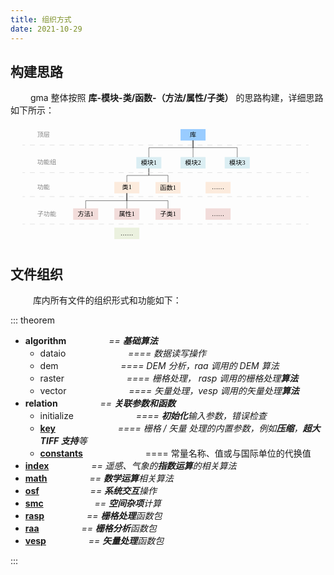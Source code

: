```yaml
---
title: 组织方式
date: 2021-10-29
---
```


## 构建思路

&emsp;&emsp; gma 整体按照 **库-模块-类/函数-（方法/属性/子类）** 的思路构建，详细思路如下所示：

<svg id="图层_1" data-name="图层 1" xmlns="http://www.w3.org/2000/svg" viewBox="0 0 776.87 297.86" width="100%" height="100%">
	<defs>
		<style>.cls-1{fill:#9cf;}.cls-2{isolation:isolate;}.cls-10,.cls-2{font-size:14.39px;font-family:MicrosoftYaHei, Microsoft YaHei;}.cls-3{fill:#dbeef3;}.cls-4{fill:#fcebdd;}.cls-5{fill:#f2dcda;}.cls-6,.cls-8,.cls-9{fill:none;}.cls-6{stroke:#000;stroke-linecap:round;stroke-linejoin:round;stroke-width:0.75px;}.cls-7{fill:#ebf1df;}.cls-8,.cls-9{stroke:#d3d3d3;stroke-miterlimit:10;}.cls-9{stroke-dasharray:12.16 12.16;}.cls-10{fill:gray;}</style>
	</defs>
	<g id="shape1-1">
		<rect class="cls-1" x="419.35" y="10.72" width="61.71" height="28.32"/>
		<text class="cls-2" transform="translate(442.37 29.19) scale(1.09 1)">库</text>
	</g>
	<g id="shape2-4">
		<rect class="cls-3" x="310.33" y="79.63" width="61.71" height="28.32"/>
		<text class="cls-2" transform="translate(321.59 98.11) scale(1.09 1)">模块1</text>
	</g>
	<g id="shape3-7">
		<rect class="cls-3" x="419.35" y="79.63" width="61.71" height="28.32"/>
		<text class="cls-2" transform="translate(430.61 98.11) scale(1.09 1)">模块2</text>
	</g>
	<g id="shape4-10">
		<rect class="cls-3" x="528.37" y="79.63" width="61.71" height="28.32"/>
		<text class="cls-2" transform="translate(539.63 98.11) scale(1.09 1)">模块3</text>
	</g>
	<g id="shape5-13">
		<rect class="cls-4" x="256.07" y="141" width="61.71" height="28.32"/>
		<text class="cls-2" transform="translate(275.17 159.47) scale(1.09 1)">类1</text>
	</g>
	<g id="shape7-16">
		<rect class="cls-4" x="357.64" y="141.32" width="61.71" height="28.32"/>
		<text class="cls-2" transform="translate(368.9 159.8) scale(1.09 1)">函数1</text>
	</g>
	<g id="shape9-19">
		<rect class="cls-5" x="154.5" y="206.14" width="61.71" height="28.32"/>
		<text class="cls-2" transform="translate(165.76 224.61) scale(1.09 1)">方法1</text>
	</g>
	<g id="shape10-22">
		<rect class="cls-5" x="256.07" y="206.14" width="61.71" height="28.32"/>
		<text class="cls-2" transform="translate(267.33 224.61) scale(1.09 1)">属性1</text>
	</g>
	<g id="shape11-25">
		<rect class="cls-5" x="357.64" y="206.14" width="61.71" height="28.32"/>
		<text class="cls-2" transform="translate(368.9 224.61) scale(1.09 1)">子类1</text>
	</g>
	<g id="shape12-28">
		<path class="cls-6" d="M450.21,39V79.63"/>
	</g>
	<g id="shape13-31">
		<path class="cls-6" d="M450.21,39V56.6h-109v23"/>
	</g>
	<g id="shape14-34">
		<path class="cls-6" d="M450.21,39V56.5h109V79.63"/>
	</g>
	<g id="shape15-37">
		<path class="cls-6" d="M341.19,108v17H286.93v16"/>
	</g>
	<g id="shape16-40">
		<path class="cls-6" d="M341.19,108v16.75H388.5v16.61"/>
	</g>
	<g id="shape17-43">
		<path class="cls-6" d="M286.92,169.32v36.82"/>
	</g>
	<g id="shape18-46">
		<path class="cls-6" d="M286.92,169.32v18H185.35v18.81"/>
	</g>
	<g id="shape19-49">
		<path class="cls-6" d="M286.92,169.32v17.91H388.5v18.91"/>
	</g>
	<g id="shape22-52">
		<rect class="cls-4" x="481.06" y="141" width="61.71" height="28.32"/>
		<text class="cls-2" transform="translate(496.24 159.47) scale(1.09 1)">……</text>
	</g>
	<g id="shape23-55">
		<rect class="cls-7" x="256.07" y="253.78" width="61.71" height="28.32"/>
		<text class="cls-2" transform="translate(271.25 272.26) scale(1.09 1)">……</text>
	</g>
	<g id="shape24-58">
		<rect class="cls-5" x="481.06" y="206.14" width="61.71" height="28.32"/>
		<text class="cls-2" transform="translate(496.24 224.61) scale(1.09 1)">……</text>
	</g>
	<line class="cls-8" x1="29.69" y1="50.04" x2="35.69" y2="50.04"/>
	<line class="cls-9" x1="47.85" y1="50.04" x2="722.93" y2="50.04"/>
	<line class="cls-8" x1="729.01" y1="50.04" x2="735.01" y2="50.04"/>
	<line class="cls-8" x1="29.69" y1="118.09" x2="35.69" y2="118.09"/>
	<line class="cls-9" x1="47.85" y1="118.09" x2="722.93" y2="118.09"/>
	<line class="cls-8" x1="729.01" y1="118.09" x2="735.01" y2="118.09"/>
	<line class="cls-8" x1="29.69" y1="177.25" x2="35.69" y2="177.25"/>
	<line class="cls-9" x1="47.85" y1="177.25" x2="722.93" y2="177.25"/>
	<line class="cls-8" x1="729.01" y1="177.25" x2="735.01" y2="177.25"/>
	<line class="cls-8" x1="29.69" y1="245" x2="35.69" y2="245"/>
	<line class="cls-9" x1="47.85" y1="245" x2="722.93" y2="245"/>
	<line class="cls-8" x1="729.01" y1="245" x2="735.01" y2="245"/>
	<text class="cls-10" transform="translate(65.75 28.88) scale(1.09 1)">顶层</text>
	<text class="cls-10" transform="translate(65.75 97.79) scale(1.09 1)">功能组</text>
	<text class="cls-10" transform="translate(65.75 159.16) scale(1.09 1)">功能</text>
	<text class="cls-10" transform="translate(65.75 224.3) scale(1.09 1)">子功能</text>
</svg>

## 文件组织

&emsp; &emsp; 库内所有文件的组织形式和功能如下：

::: theorem 

- **algorithm** *&emsp;&emsp; &emsp;&emsp; == **基础算法***
	* dataio *&emsp;&emsp; &emsp;&emsp; &emsp;&emsp; ==== 数据读写操作*
	* dem *&emsp;&emsp; &emsp;&emsp; &emsp;&emsp; ==== DEM 分析，raa 调用的 DEM 算法*
	* raster *&emsp;&emsp; &emsp;&emsp; &emsp;&emsp; ==== 栅格处理， rasp 调用的栅格处理**算法*** 
	* vector *&emsp;&emsp; &emsp;&emsp; &emsp;&emsp; ==== 矢量处理，vesp 调用的矢量处理**算法***
- **relation** *&emsp;&emsp; &emsp;&emsp; ==  **关联参数和函数***
	* initialize *&emsp;&emsp; &emsp;&emsp; &emsp;&emsp; ==== **初始化**输入参数，错误检查*
	* [**key**](Default.html#默认参数) *&emsp;&emsp; &emsp;&emsp; &emsp;&emsp; ==== 栅格 / 矢量 处理的内置参数，例如**压缩**，**超大 TIFF 支持**等*
	* [**constants**](Default.html#常量单位) &emsp;&emsp; &emsp;&emsp; &emsp;&emsp; ==== 常量名称、值或与国际单位的代换值
- [**index**](Function.html#指数运算) *&emsp;&emsp; &emsp;&emsp; == 遥感、气象的**指数运算**的相关算法*
- [**math**](Function.html#数学运算) *&emsp;&emsp; &emsp;&emsp; == **数学运算**相关算法*
- [**osf**](Function.html#系统交互) *&emsp;&emsp;&emsp; &emsp;&emsp; == **系统交互**操作*
- [**smc**](Function.html#空间杂项) *&emsp;&emsp;&emsp; &emsp;&emsp; == **空间杂项**计算*
- [**rasp**](Function.html#栅格处理) *&emsp;&emsp; &emsp;&emsp; == **栅格处理**函数包*
- [**raa**](Function.html#栅格分析) *&emsp;&emsp; &emsp;&emsp; == **栅格分析**函数包*
- [**vesp**](Function.html#矢量处理) *&emsp;&emsp; &emsp;&emsp; == **矢量处理**函数包*

:::


